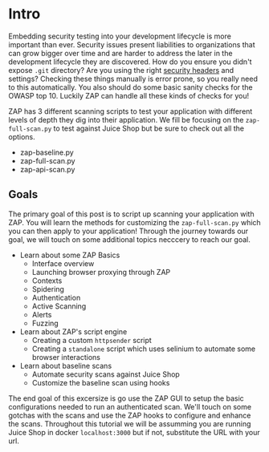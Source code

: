 # Intro
Embedding security testing into your development lifecycle is more important than ever. Security issues present
liabilities to organizations that can grow bigger over time and are harder to address the later in the development
lifecycle they are discovered. How do you ensure you didn't expose `.git` directory? Are you using the right [security 
headers](https://securityheaders.com/) and settings?  Checking these things manually is error prone, so you really need to
this automatically. You also should do some basic sanity checks for the OWASP top 10. Luckily ZAP can handle all 
these kinds of checks for you!

ZAP has 3 different scanning scripts to test your application with different levels of depth they dig into
their application. We fill be focusing on the `zap-full-scan.py` to test against Juice Shop but be sure to 
check out all the options.

- zap-baseline.py
- zap-full-scan.py	
- zap-api-scan.py	

## Goals
The primary goal of this post is to script up scanning your application with ZAP. You will learn the methods for customizing
the  `zap-full-scan.py` which you can then apply to your application! Through the journey towards our goal, we  will touch on 
some additional topics necccery to reach our goal. 

- Learn about some ZAP Basics
  - Interface overview
  - Launching browser proxying through ZAP
  - Contexts
  - Spidering
  - Authentication
  - Active Scanning
  - Alerts
  - Fuzzing
- Learn about ZAP's script engine
  - Creating a custom `httpsender` script
  - Creating a `standalone` script which uses selinium to automate some browser interactions
- Learn about baseline scans
  - Automate security scans against Juice Shop
  - Customize the baseline scan using hooks

The end goal of this excersize is go use the ZAP GUI to setup the basic configurations needed to run an authenticated scan.
We'll touch on some gotchas with the scans and use the ZAP hooks to configure and enhance the scans. Throughout 
this tutorial we will be assumming you are running Juice Shop in docker `localhost:3000` but if not, substitute the URL
with your url.